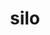 ---
title: "silo"
layout: cache
categories: [package, develop]
meta: {"versions": ["4.11.1"], "compilers": ["gcc@=11.1.0", "gcc@=11.4.0"], "oss": ["ubuntu20.04", "ubuntu22.04"], "platforms": ["linux"], "targets": ["x86_64_v3"], "stacks": ["data-vis-sdk", "e4s", "root", "tutorial"], "num_specs": 24, "num_specs_by_stack": {"e4s": 7, "root": 24, "tutorial": 8, "data-vis-sdk": 9}}
spec_details: [{"hash": "4igayq2d2xpdupz3wmtgthllxtcmhcuy", "compiler": "gcc@=11.4.0", "versions": ["4.11.1"], "os": "ubuntu22.04", "platform": "linux", "target": "x86_64_v3", "variants": ["build_system=autotools", "+fortran", "+fpzip", "+hdf5", "+hzip", "+mpi", "+pic", "+python", "+shared", "~silex"], "stacks": ["e4s", "root"], "size": "-", "tarball": "https://binaries.spack.io/develop/build_cache/linux-ubuntu22.04-x86_64_v3/gcc-11.4.0/silo-4.11.1/linux-ubuntu22.04-x86_64_v3-gcc-11.4.0-silo-4.11.1-4igayq2d2xpdupz3wmtgthllxtcmhcuy.spack"}, {"hash": "rqig3axyso3ixgsp44tmymguc3q7wok6", "compiler": "gcc@=11.4.0", "versions": ["4.11.1"], "os": "ubuntu22.04", "platform": "linux", "target": "x86_64_v3", "variants": ["build_system=autotools", "+fortran", "+fpzip", "+hdf5", "+hzip", "+mpi", "+pic", "+python", "+shared", "~silex"], "stacks": ["e4s", "root"], "size": "-", "tarball": "https://binaries.spack.io/develop/build_cache/linux-ubuntu22.04-x86_64_v3/gcc-11.4.0/silo-4.11.1/linux-ubuntu22.04-x86_64_v3-gcc-11.4.0-silo-4.11.1-rqig3axyso3ixgsp44tmymguc3q7wok6.spack"}, {"hash": "mvc2zsiut7zfmxsbcw7nluh5yralhcpm", "compiler": "gcc@=11.4.0", "versions": ["4.11.1"], "os": "ubuntu22.04", "platform": "linux", "target": "x86_64_v3", "variants": ["build_system=autotools", "+fortran", "+fpzip", "+hdf5", "+hzip", "+mpi", "+pic", "+python", "+shared", "~silex"], "stacks": ["e4s", "root"], "size": "-", "tarball": "https://binaries.spack.io/develop/build_cache/linux-ubuntu22.04-x86_64_v3/gcc-11.4.0/silo-4.11.1/linux-ubuntu22.04-x86_64_v3-gcc-11.4.0-silo-4.11.1-mvc2zsiut7zfmxsbcw7nluh5yralhcpm.spack"}, {"hash": "nu6rld2iy4xocuteyz6pawxv2c27kp2z", "compiler": "gcc@=11.4.0", "versions": ["4.11.1"], "os": "ubuntu22.04", "platform": "linux", "target": "x86_64_v3", "variants": ["build_system=autotools", "~fortran", "+fpzip", "+hdf5", "+hzip", "+mpi", "+pic", "+python", "+shared", "~silex"], "stacks": ["tutorial", "root"], "size": "-", "tarball": "https://binaries.spack.io/develop/build_cache/linux-ubuntu22.04-x86_64_v3/gcc-11.4.0/silo-4.11.1/linux-ubuntu22.04-x86_64_v3-gcc-11.4.0-silo-4.11.1-nu6rld2iy4xocuteyz6pawxv2c27kp2z.spack"}, {"hash": "y42ztcxawzgyhdm3kpisjz5rxecwmofo", "compiler": "gcc@=11.4.0", "versions": ["4.11.1"], "os": "ubuntu22.04", "platform": "linux", "target": "x86_64_v3", "variants": ["build_system=autotools", "~fortran", "+fpzip", "+hdf5", "+hzip", "+mpi", "+pic", "+python", "+shared", "~silex"], "stacks": ["tutorial", "root"], "size": "-", "tarball": "https://binaries.spack.io/develop/build_cache/linux-ubuntu22.04-x86_64_v3/gcc-11.4.0/silo-4.11.1/linux-ubuntu22.04-x86_64_v3-gcc-11.4.0-silo-4.11.1-y42ztcxawzgyhdm3kpisjz5rxecwmofo.spack"}, {"hash": "muiny4fveq763mgz5efx7albe4satf6e", "compiler": "gcc@=11.1.0", "versions": ["4.11.1"], "os": "ubuntu20.04", "platform": "linux", "target": "x86_64_v3", "variants": ["build_system=autotools", "+fortran", "+fpzip", "+hdf5", "+hzip", "+mpi", "+pic", "+python", "+shared", "~silex"], "stacks": ["root", "data-vis-sdk"], "size": "-", "tarball": "https://binaries.spack.io/develop/build_cache/linux-ubuntu20.04-x86_64_v3/gcc-11.1.0/silo-4.11.1/linux-ubuntu20.04-x86_64_v3-gcc-11.1.0-silo-4.11.1-muiny4fveq763mgz5efx7albe4satf6e.spack"}, {"hash": "o75kak2lancwf4sbw5fybp5ptkyvngxm", "compiler": "gcc@=11.1.0", "versions": ["4.11.1"], "os": "ubuntu20.04", "platform": "linux", "target": "x86_64_v3", "variants": ["build_system=autotools", "+fortran", "+fpzip", "+hdf5", "+hzip", "+mpi", "+pic", "+python", "+shared", "~silex"], "stacks": ["root", "data-vis-sdk"], "size": "-", "tarball": "https://binaries.spack.io/develop/build_cache/linux-ubuntu20.04-x86_64_v3/gcc-11.1.0/silo-4.11.1/linux-ubuntu20.04-x86_64_v3-gcc-11.1.0-silo-4.11.1-o75kak2lancwf4sbw5fybp5ptkyvngxm.spack"}, {"hash": "5ep6n4pc6lovdweder7slk3o4qxp4epd", "compiler": "gcc@=11.1.0", "versions": ["4.11.1"], "os": "ubuntu20.04", "platform": "linux", "target": "x86_64_v3", "variants": ["build_system=autotools", "+fortran", "+fpzip", "+hdf5", "+hzip", "+mpi", "+pic", "+python", "+shared", "~silex"], "stacks": ["root", "data-vis-sdk"], "size": "-", "tarball": "https://binaries.spack.io/develop/build_cache/linux-ubuntu20.04-x86_64_v3/gcc-11.1.0/silo-4.11.1/linux-ubuntu20.04-x86_64_v3-gcc-11.1.0-silo-4.11.1-5ep6n4pc6lovdweder7slk3o4qxp4epd.spack"}, {"hash": "u4mo6zvafsxgjoyxbjjtluik2zc4rpjj", "compiler": "gcc@=11.4.0", "versions": ["4.11.1"], "os": "ubuntu22.04", "platform": "linux", "target": "x86_64_v3", "variants": ["build_system=autotools", "+fortran", "+fpzip", "+hdf5", "+hzip", "+mpi", "+pic", "+python", "+shared", "~silex"], "stacks": ["e4s", "root"], "size": "-", "tarball": "https://binaries.spack.io/develop/build_cache/linux-ubuntu22.04-x86_64_v3/gcc-11.4.0/silo-4.11.1/linux-ubuntu22.04-x86_64_v3-gcc-11.4.0-silo-4.11.1-u4mo6zvafsxgjoyxbjjtluik2zc4rpjj.spack"}, {"hash": "v427v5oryjxaayqk2zg4qb7cbfgseoju", "compiler": "gcc@=11.1.0", "versions": ["4.11.1"], "os": "ubuntu20.04", "platform": "linux", "target": "x86_64_v3", "variants": ["build_system=autotools", "+fortran", "+fpzip", "+hdf5", "+hzip", "+mpi", "+pic", "+python", "+shared", "~silex"], "stacks": ["root", "data-vis-sdk"], "size": "-", "tarball": "https://binaries.spack.io/develop/build_cache/linux-ubuntu20.04-x86_64_v3/gcc-11.1.0/silo-4.11.1/linux-ubuntu20.04-x86_64_v3-gcc-11.1.0-silo-4.11.1-v427v5oryjxaayqk2zg4qb7cbfgseoju.spack"}, {"hash": "325gnky66iq4gu44vwuee3camm3bplon", "compiler": "gcc@=11.1.0", "versions": ["4.11.1"], "os": "ubuntu20.04", "platform": "linux", "target": "x86_64_v3", "variants": ["build_system=autotools", "+fortran", "+fpzip", "+hdf5", "+hzip", "+mpi", "+pic", "+python", "+shared", "~silex"], "stacks": ["root", "data-vis-sdk"], "size": "-", "tarball": "https://binaries.spack.io/develop/build_cache/linux-ubuntu20.04-x86_64_v3/gcc-11.1.0/silo-4.11.1/linux-ubuntu20.04-x86_64_v3-gcc-11.1.0-silo-4.11.1-325gnky66iq4gu44vwuee3camm3bplon.spack"}, {"hash": "duyby2nozivz4gmxcbr434nrtkkmw7ej", "compiler": "gcc@=11.1.0", "versions": ["4.11.1"], "os": "ubuntu20.04", "platform": "linux", "target": "x86_64_v3", "variants": ["build_system=autotools", "+fortran", "+fpzip", "+hdf5", "+hzip", "+mpi", "+pic", "+python", "+shared", "~silex"], "stacks": ["root", "data-vis-sdk"], "size": "-", "tarball": "https://binaries.spack.io/develop/build_cache/linux-ubuntu20.04-x86_64_v3/gcc-11.1.0/silo-4.11.1/linux-ubuntu20.04-x86_64_v3-gcc-11.1.0-silo-4.11.1-duyby2nozivz4gmxcbr434nrtkkmw7ej.spack"}, {"hash": "k2pfudhbfssm7ggzumkosv6nixzjecd4", "compiler": "gcc@=11.1.0", "versions": ["4.11.1"], "os": "ubuntu20.04", "platform": "linux", "target": "x86_64_v3", "variants": ["build_system=autotools", "+fortran", "+fpzip", "+hdf5", "+hzip", "+mpi", "+pic", "+python", "+shared", "~silex"], "stacks": ["root", "data-vis-sdk"], "size": "-", "tarball": "https://binaries.spack.io/develop/build_cache/linux-ubuntu20.04-x86_64_v3/gcc-11.1.0/silo-4.11.1/linux-ubuntu20.04-x86_64_v3-gcc-11.1.0-silo-4.11.1-k2pfudhbfssm7ggzumkosv6nixzjecd4.spack"}, {"hash": "3jrgu63eurri5we6djnib6yghqycj3vl", "compiler": "gcc@=11.4.0", "versions": ["4.11.1"], "os": "ubuntu22.04", "platform": "linux", "target": "x86_64_v3", "variants": ["build_system=autotools", "+fortran", "+fpzip", "+hdf5", "+hzip", "+mpi", "+pic", "+python", "+shared", "~silex"], "stacks": ["e4s", "root"], "size": "-", "tarball": "https://binaries.spack.io/develop/build_cache/linux-ubuntu22.04-x86_64_v3/gcc-11.4.0/silo-4.11.1/linux-ubuntu22.04-x86_64_v3-gcc-11.4.0-silo-4.11.1-3jrgu63eurri5we6djnib6yghqycj3vl.spack"}, {"hash": "gm5ublalxltxmajlvzlx6abnha2idjdc", "compiler": "gcc@=11.4.0", "versions": ["4.11.1"], "os": "ubuntu22.04", "platform": "linux", "target": "x86_64_v3", "variants": ["build_system=autotools", "~fortran", "+fpzip", "+hdf5", "+hzip", "+mpi", "+pic", "+python", "+shared", "~silex"], "stacks": ["tutorial", "root"], "size": "-", "tarball": "https://binaries.spack.io/develop/build_cache/linux-ubuntu22.04-x86_64_v3/gcc-11.4.0/silo-4.11.1/linux-ubuntu22.04-x86_64_v3-gcc-11.4.0-silo-4.11.1-gm5ublalxltxmajlvzlx6abnha2idjdc.spack"}, {"hash": "wllgcr32yeqvludj4gyz4sneiurtoqts", "compiler": "gcc@=11.4.0", "versions": ["4.11.1"], "os": "ubuntu22.04", "platform": "linux", "target": "x86_64_v3", "variants": ["build_system=autotools", "~fortran", "+fpzip", "+hdf5", "+hzip", "+mpi", "+pic", "+python", "+shared", "~silex"], "stacks": ["tutorial", "root"], "size": "-", "tarball": "https://binaries.spack.io/develop/build_cache/linux-ubuntu22.04-x86_64_v3/gcc-11.4.0/silo-4.11.1/linux-ubuntu22.04-x86_64_v3-gcc-11.4.0-silo-4.11.1-wllgcr32yeqvludj4gyz4sneiurtoqts.spack"}, {"hash": "kj5set5ykl5kd3xp7oaruntz4c6rzvan", "compiler": "gcc@=11.4.0", "versions": ["4.11.1"], "os": "ubuntu22.04", "platform": "linux", "target": "x86_64_v3", "variants": ["build_system=autotools", "~fortran", "+fpzip", "+hdf5", "+hzip", "+mpi", "+pic", "+python", "+shared", "~silex"], "stacks": ["tutorial", "root"], "size": "-", "tarball": "https://binaries.spack.io/develop/build_cache/linux-ubuntu22.04-x86_64_v3/gcc-11.4.0/silo-4.11.1/linux-ubuntu22.04-x86_64_v3-gcc-11.4.0-silo-4.11.1-kj5set5ykl5kd3xp7oaruntz4c6rzvan.spack"}, {"hash": "cdqp3ne735scadhatccd6dcvj3dx6sop", "compiler": "gcc@=11.1.0", "versions": ["4.11.1"], "os": "ubuntu20.04", "platform": "linux", "target": "x86_64_v3", "variants": ["build_system=autotools", "+fortran", "+fpzip", "+hdf5", "+hzip", "+mpi", "+pic", "+python", "+shared", "~silex"], "stacks": ["root", "data-vis-sdk"], "size": "-", "tarball": "https://binaries.spack.io/develop/build_cache/linux-ubuntu20.04-x86_64_v3/gcc-11.1.0/silo-4.11.1/linux-ubuntu20.04-x86_64_v3-gcc-11.1.0-silo-4.11.1-cdqp3ne735scadhatccd6dcvj3dx6sop.spack"}, {"hash": "3ee54gu2xf4cdim5hjuz4mkx6kggn3rs", "compiler": "gcc@=11.4.0", "versions": ["4.11.1"], "os": "ubuntu22.04", "platform": "linux", "target": "x86_64_v3", "variants": ["build_system=autotools", "~fortran", "+fpzip", "+hdf5", "+hzip", "+mpi", "+pic", "+python", "+shared", "~silex"], "stacks": ["tutorial", "root"], "size": "-", "tarball": "https://binaries.spack.io/develop/build_cache/linux-ubuntu22.04-x86_64_v3/gcc-11.4.0/silo-4.11.1/linux-ubuntu22.04-x86_64_v3-gcc-11.4.0-silo-4.11.1-3ee54gu2xf4cdim5hjuz4mkx6kggn3rs.spack"}, {"hash": "7zlg5kvm6xqdj3qydrtsx3wawwdrntec", "compiler": "gcc@=11.1.0", "versions": ["4.11.1"], "os": "ubuntu20.04", "platform": "linux", "target": "x86_64_v3", "variants": ["build_system=autotools", "+fortran", "+fpzip", "+hdf5", "+hzip", "+mpi", "+pic", "+python", "+shared", "~silex"], "stacks": ["root", "data-vis-sdk"], "size": "-", "tarball": "https://binaries.spack.io/develop/build_cache/linux-ubuntu20.04-x86_64_v3/gcc-11.1.0/silo-4.11.1/linux-ubuntu20.04-x86_64_v3-gcc-11.1.0-silo-4.11.1-7zlg5kvm6xqdj3qydrtsx3wawwdrntec.spack"}, {"hash": "5ory5lmpbiu6kxjdw54hrjtcr4cv572t", "compiler": "gcc@=11.4.0", "versions": ["4.11.1"], "os": "ubuntu22.04", "platform": "linux", "target": "x86_64_v3", "variants": ["build_system=autotools", "+fortran", "+fpzip", "+hdf5", "+hzip", "+mpi", "+pic", "+python", "+shared", "~silex"], "stacks": ["e4s", "root"], "size": "-", "tarball": "https://binaries.spack.io/develop/build_cache/linux-ubuntu22.04-x86_64_v3/gcc-11.4.0/silo-4.11.1/linux-ubuntu22.04-x86_64_v3-gcc-11.4.0-silo-4.11.1-5ory5lmpbiu6kxjdw54hrjtcr4cv572t.spack"}, {"hash": "p4hh7oetfoixxcoviov2goprellkdyxs", "compiler": "gcc@=11.4.0", "versions": ["4.11.1"], "os": "ubuntu22.04", "platform": "linux", "target": "x86_64_v3", "variants": ["build_system=autotools", "~fortran", "+fpzip", "+hdf5", "+hzip", "+mpi", "+pic", "+python", "+shared", "~silex"], "stacks": ["tutorial", "root"], "size": "-", "tarball": "https://binaries.spack.io/develop/build_cache/linux-ubuntu22.04-x86_64_v3/gcc-11.4.0/silo-4.11.1/linux-ubuntu22.04-x86_64_v3-gcc-11.4.0-silo-4.11.1-p4hh7oetfoixxcoviov2goprellkdyxs.spack"}, {"hash": "lhrlwvompp55wtg5lzhmhrmkhp4ka7g4", "compiler": "gcc@=11.4.0", "versions": ["4.11.1"], "os": "ubuntu22.04", "platform": "linux", "target": "x86_64_v3", "variants": ["build_system=autotools", "+fortran", "+fpzip", "+hdf5", "+hzip", "+mpi", "+pic", "+python", "+shared", "~silex"], "stacks": ["e4s", "root"], "size": "-", "tarball": "https://binaries.spack.io/develop/build_cache/linux-ubuntu22.04-x86_64_v3/gcc-11.4.0/silo-4.11.1/linux-ubuntu22.04-x86_64_v3-gcc-11.4.0-silo-4.11.1-lhrlwvompp55wtg5lzhmhrmkhp4ka7g4.spack"}, {"hash": "tdtg7ffdkx5y7burvllvrze2ooubayum", "compiler": "gcc@=11.4.0", "versions": ["4.11.1"], "os": "ubuntu22.04", "platform": "linux", "target": "x86_64_v3", "variants": ["build_system=autotools", "~fortran", "+fpzip", "+hdf5", "+hzip", "+mpi", "+pic", "+python", "+shared", "~silex"], "stacks": ["tutorial", "root"], "size": "-", "tarball": "https://binaries.spack.io/develop/build_cache/linux-ubuntu22.04-x86_64_v3/gcc-11.4.0/silo-4.11.1/linux-ubuntu22.04-x86_64_v3-gcc-11.4.0-silo-4.11.1-tdtg7ffdkx5y7burvllvrze2ooubayum.spack"}]
---